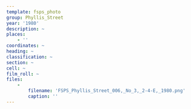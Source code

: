 ```yaml
---
template: fsps_photo
group: Phyllis_Street
year: '1980'
description: ~
places:
    - ''
coordinates: ~
heading: ~
classification: ~
section: ~
cell: ~
film_roll: ~
files:
    -
        filename: 'FSPS_Phyllis_Street_006,_No_3,_2-4-E,_1980.png'
        caption: ''
---
```

